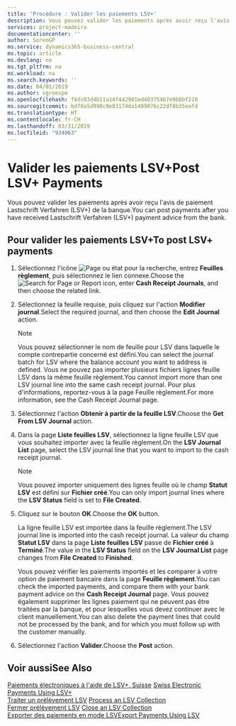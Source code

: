 ```yaml
---
title: 'Procédure : Valider les paiements LSV+'
description: Vous pouvez valider les paiements après avoir reçu l'avis de paiement Lastschrift Verfahren (LSV+) de la banque.
services: project-madeira
documentationcenter: ''
author: SorenGP
ms.service: dynamics365-business-central
ms.topic: article
ms.devlang: na
ms.tgt_pltfrm: na
ms.workload: na
ms.search.keywords: ''
ms.date: 04/01/2019
ms.author: sgroespe
ms.openlocfilehash: f8dc03d4b11a14f442901ed40375467e9b8bf210
ms.sourcegitcommit: bd78a5d990c9e83174da1409076c22df8b35eafd
ms.translationtype: HT
ms.contentlocale: fr-CH
ms.lasthandoff: 03/31/2019
ms.locfileid: "934063"
---
```

# <a name="post-lsv-payments"></a><span data-ttu-id="f1850-103">Valider les paiements LSV+</span><span class="sxs-lookup"><span data-stu-id="f1850-103">Post LSV+ Payments</span></span>
<span data-ttu-id="f1850-104">Vous pouvez valider les paiements après avoir reçu l'avis de paiement Lastschrift Verfahren (LSV+) de la banque.</span><span class="sxs-lookup"><span data-stu-id="f1850-104">You can post payments after you have received Lastschrift Verfahren (LSV+) payment advice from the bank.</span></span>  

## <a name="to-post-lsv-payments"></a><span data-ttu-id="f1850-105">Pour valider les paiements LSV+</span><span class="sxs-lookup"><span data-stu-id="f1850-105">To post LSV+ payments</span></span>  

1.  <span data-ttu-id="f1850-106">Sélectionnez l'icône ![Page ou état pour la recherche](../../media/ui-search/search_small.png "Page ou état pour la recherche"), entrez **Feuilles règlement**, puis sélectionnez le lien connexe.</span><span class="sxs-lookup"><span data-stu-id="f1850-106">Choose the ![Search for Page or Report](../../media/ui-search/search_small.png "Search for Page or Report icon") icon, enter **Cash Receipt Journals**, and then choose the related link.</span></span>  
2.  <span data-ttu-id="f1850-107">Sélectionnez la feuille requise, puis cliquez sur l'action **Modifier journal**.</span><span class="sxs-lookup"><span data-stu-id="f1850-107">Select the required journal, and then choose the **Edit Journal** action.</span></span>  

    > [!NOTE]  
    >  <span data-ttu-id="f1850-108">Vous pouvez sélectionner le nom de feuille pour LSV dans laquelle le compte contrepartie concerné est défini.</span><span class="sxs-lookup"><span data-stu-id="f1850-108">You can select the journal batch for LSV where the balance account you want to address is defined.</span></span> <span data-ttu-id="f1850-109">Vous ne pouvez pas importer plusieurs fichiers lignes feuille LSV dans la même feuille règlement.</span><span class="sxs-lookup"><span data-stu-id="f1850-109">You cannot import more than one LSV journal line into the same cash receipt journal.</span></span> <span data-ttu-id="f1850-110">Pour plus d'informations, reportez-vous à la page Feuille règlement.</span><span class="sxs-lookup"><span data-stu-id="f1850-110">For more information, see the Cash Receipt Journal page.</span></span>  

3.  <span data-ttu-id="f1850-111">Sélectionnez l'action **Obtenir à partir de la feuille LSV**.</span><span class="sxs-lookup"><span data-stu-id="f1850-111">Choose the **Get From LSV Journal** action.</span></span>  
4.  <span data-ttu-id="f1850-112">Dans la page **Liste feuilles LSV**, sélectionnez la ligne feuille LSV que vous souhaitez importer avec la feuille règlement.</span><span class="sxs-lookup"><span data-stu-id="f1850-112">On the **LSV Journal List** page, select the LSV journal line that you want to import to the cash receipt journal.</span></span>  

    > [!NOTE]  
    >  <span data-ttu-id="f1850-113">Vous pouvez importer uniquement des lignes feuille où le champ **Statut LSV** est défini sur **Fichier créé**.</span><span class="sxs-lookup"><span data-stu-id="f1850-113">You can only import journal lines where the **LSV Status** field is set to **File Created**.</span></span>  

5.  <span data-ttu-id="f1850-114">Cliquez sur le bouton **OK**.</span><span class="sxs-lookup"><span data-stu-id="f1850-114">Choose the **OK** button.</span></span>  

    <span data-ttu-id="f1850-115">La ligne feuille LSV est importée dans la feuille règlement.</span><span class="sxs-lookup"><span data-stu-id="f1850-115">The LSV journal line is imported into the cash receipt journal.</span></span> <span data-ttu-id="f1850-116">La valeur du champ **Statut LSV** dans la page **Liste feuilles LSV** passe de **Fichier créé** à **Terminé**.</span><span class="sxs-lookup"><span data-stu-id="f1850-116">The value in the **LSV Status** field on the **LSV Journal List** page changes from **File Created** to **Finished**.</span></span>  

    <span data-ttu-id="f1850-117">Vous pouvez vérifier les paiements importés et les comparer à votre option de paiement bancaire dans la page **Feuille règlement**.</span><span class="sxs-lookup"><span data-stu-id="f1850-117">You can check the imported payments, and compare them with your bank payment advice on the **Cash Receipt Journal** page.</span></span> <span data-ttu-id="f1850-118">Vous pouvez également supprimer les lignes paiement qui ne peuvent pas être traitées par la banque, et pour lesquelles vous devez continuer avec le client manuellement.</span><span class="sxs-lookup"><span data-stu-id="f1850-118">You can also delete the payment lines that could not be processed by the bank, and for which you must follow up with the customer manually.</span></span>  

6.  <span data-ttu-id="f1850-119">Sélectionnez l'action **Valider**.</span><span class="sxs-lookup"><span data-stu-id="f1850-119">Choose the **Post** action.</span></span>  

## <a name="see-also"></a><span data-ttu-id="f1850-120">Voir aussi</span><span class="sxs-lookup"><span data-stu-id="f1850-120">See Also</span></span>  
 <span data-ttu-id="f1850-121">[Paiements électroniques à l'aide de LSV+, Suisse](swiss-electronic-payments-using-lsv-.md) </span><span class="sxs-lookup"><span data-stu-id="f1850-121">[Swiss Electronic Payments Using LSV+](swiss-electronic-payments-using-lsv-.md) </span></span>  
 <span data-ttu-id="f1850-122">[Traiter un prélèvement LSV](how-to-process-an-lsv-collection.md) </span><span class="sxs-lookup"><span data-stu-id="f1850-122">[Process an LSV Collection](how-to-process-an-lsv-collection.md) </span></span>  
 <span data-ttu-id="f1850-123">[Fermer prélèvement LSV](how-to-close-an-lsv-collection.md) </span><span class="sxs-lookup"><span data-stu-id="f1850-123">[Close an LSV Collection](how-to-close-an-lsv-collection.md) </span></span>  
 [<span data-ttu-id="f1850-124">Exporter des paiements en mode LSV</span><span class="sxs-lookup"><span data-stu-id="f1850-124">Export Payments Using LSV</span></span>](how-to-export-payments-using-lsv.md) 
